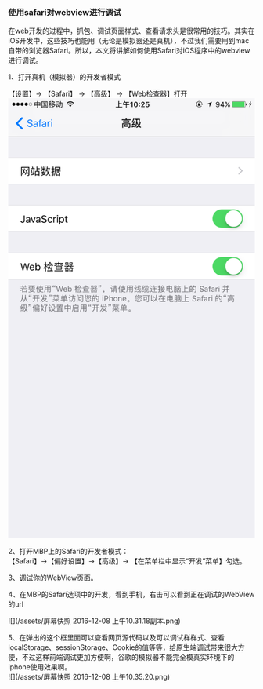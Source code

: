 ### 使用safari对webview进行调试

在web开发的过程中，抓包、调试页面样式、查看请求头是很常用的技巧。其实在iOS开发中，这些技巧也能用（无论是模拟器还是真机），不过我们需要用到mac自带的浏览器Safari。所以，本文将讲解如何使用Safari对iOS程序中的webview进行调试。

1、打开真机（模拟器）的开发者模式

【设置】-&gt; 【Safari】 -&gt; 【高级】 -&gt; 【Web检查器】打开  
![](/assets/IMG_4373.PNG)

2、打开MBP上的Safari的开发者模式：  
【Safari】-&gt;【偏好设置】-&gt;【高级】-&gt; 【在菜单栏中显示“开发”菜单】勾选。

3、调试你的WebView页面。

4、在MBP的Safari选项中的开发，看到手机，右击可以看到正在调试的WebView的url

![](/assets/屏幕快照 2016-12-08 上午10.31.18副本.png)

5、在弹出的这个框里面可以查看网页源代码以及可以调试样样式、查看localStorage、sessionStorage、Cookie的值等等，给原生端调试带来很大方便，不过这样前端调试更加方便啊，谷歌的模拟器不能完全模真实环境下的iphone使用效果啊。  
![](/assets/屏幕快照 2016-12-08 上午10.35.20.png)

